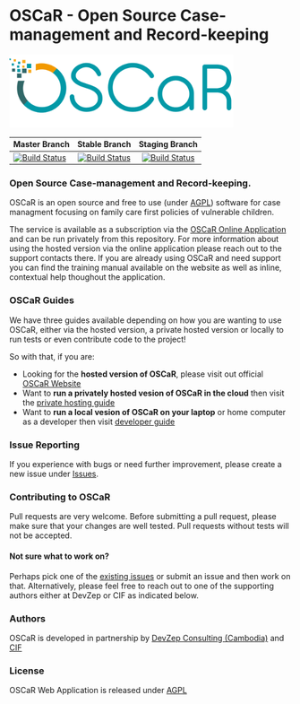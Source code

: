 # OSCaR - Open Source Case-management and Record-keeping

<img src='./app/assets/images/OSCaR_logo.png'>

| Master Branch        | Stable Branch  |Staging Branch  |
| ------------- |:-------------:|:-------------:|
| [![Build Status](https://travis-ci.com/DevZep/oscar-web.svg?branch=master)](https://travis-ci.com/DevZep/oscar-web) | [![Build Status](https://travis-ci.com/DevZep/oscar-web.svg?branch=stable)](https://travis-ci.com/DevZep/oscar-web) | [![Build Status](https://travis-ci.com/DevZep/oscar-web.svg?branch=staging)](https://travis-ci.com/DevZep/oscar-web) |

### Open Source Case-management and Record-keeping.

OSCaR is an open source and free to use (under [AGPL](http://www.gnu.org/licenses/agpl-3.0-standalone.html)) software for case managment focusing on family care first policies of vulnerable children.

The service is available as a subscription via the [OSCaR Online Application](https://oscarhq.com) and can be run privately from this repository. For more information about using the hosted version via the online application please reach out to the support contacts there. If you are already using OSCaR and need support you can find the training manual available on the website as well as inline, contextual help thoughout the application.

### OSCaR Guides

We have three guides available depending on how you are wanting to use OSCaR, either via the hosted version, a private hosted version or locally to run tests or even contribute code to the project!

So with that, if you are:

- Looking for the **hosted version of OSCaR**, please visit out official [OSCaR Website](https://www.oscarhq.com)
- Want to **run a privately hosted vesion of OSCaR in the cloud** then visit the [private hosting guide](./guides/private-hosting)
- Want to **run a local vesion of OSCaR on your laptop** or home computer as a developer then visit [developer guide](./guides/developer)

### Issue Reporting

If you experience with bugs or need further improvement, please create a new issue under [Issues](https://github.com/devzep/oscar-web/issues).

### Contributing to OSCaR

Pull requests are very welcome. Before submitting a pull request, please make sure that your changes are well tested. Pull requests without tests will not be accepted.

#### Not sure what to work on?

Perhaps pick one of the [existing issues](https://github.com/DevZep/oscar-web/issues) or submit an issue and then work on that. Alternatively, please feel free to reach out to one of the supporting authors either at DevZep or CIF as indicated below.

### Authors

OSCaR is developed in partnership by [DevZep Consulting (Cambodia)](http://www.devzep.com) and [CIF](http://www.childreninfamilies.org)

### License

OSCaR Web Application is released under [AGPL](http://www.gnu.org/licenses/agpl-3.0-standalone.html)
